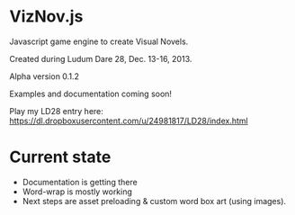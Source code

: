 VizNov.js
=========

Javascript game engine to create Visual Novels.

Created during Ludum Dare 28, Dec. 13-16, 2013.

Alpha version 0.1.2

Examples and documentation coming soon!

Play my LD28 entry here:
https://dl.dropboxusercontent.com/u/24981817/LD28/index.html

Current state
=================
- Documentation is getting there
- Word-wrap is mostly working
- Next steps are asset preloading & custom word box art (using images).